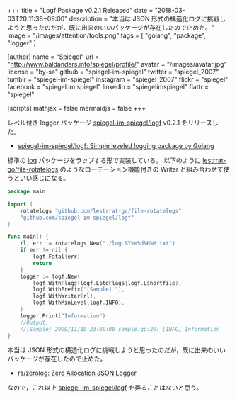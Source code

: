 +++
title = "Logf Package v0.2.1 Released"
date = "2018-03-03T20:11:38+09:00"
description = "本当は JSON 形式の構造化ログに挑戦しようと思ったのだが，既に出来のいいパッケージが存在したので止めた。"
image = "/images/attention/tools.png"
tags  = [ "golang", "package", "logger" ]

[author]
  name      = "Spiegel"
  url       = "http://www.baldanders.info/spiegel/profile/"
  avatar    = "/images/avatar.jpg"
  license   = "by-sa"
  github    = "spiegel-im-spiegel"
  twitter   = "spiegel_2007"
  tumblr    = "spiegel-im-spiegel"
  instagram = "spiegel_2007"
  flickr    = "spiegel"
  facebook  = "spiegel.im.spiegel"
  linkedin  = "spiegelimspiegel"
  flattr    = "spiegel"

[scripts]
  mathjax = false
  mermaidjs = false
+++

レベル付き logger パッケージ [spiegel-im-spiegel/logf] v0.2.1 をリリースした。

- [spiegel-im-spiegel/logf: Simple leveled logging package by Golang](https://github.com/spiegel-im-spiegel/logf)

標準の [log] パッケージをラップする形で実装している。
以下のように [lestrrat-go/file-rotatelogs] のようなローテーション機能付きの Writer と組み合わせて使うといい感じになる。

```go
package main

import (
	rotatelogs "github.com/lestrrat-go/file-rotatelogs"
	"github.com/spiegel-im-spiegel/logf"
)

func main() {
	rl, err := rotatelogs.New("./log.%Y%m%d%H%M.txt")
	if err != nil {
		logf.Fatal(err)
		return
	}
	logger := logf.New(
		logf.WithFlags(logf.LstdFlags|logf.Lshortfile),
		logf.WithPrefix("[Sample] "),
		logf.WithWriter(rl),
		logf.WithMinLevel(logf.INFO),
	)
	logger.Print("Information")
	//Output:
	//[Sample] 2009/11/10 23:00:00 sample.go:20: [INFO] Information
}
```

本当は JSON 形式の構造化ログに挑戦しようと思ったのだが，既に出来のいいパッケージが存在したので止めた。

- [rs/zerolog: Zero Allocation JSON Logger](https://github.com/rs/zerolog)

なので，これ以上 [spiegel-im-spiegel/logf] を弄ることはないと思う。

[spiegel-im-spiegel/logf]: https://github.com/spiegel-im-spiegel/logf "spiegel-im-spiegel/logf: Simple leveled logging package by Golang"
[log]: https://golang.org/pkg/log/ "log - The Go Programming Language"
[lestrrat-go/file-rotatelogs]: https://github.com/lestrrat-go/file-rotatelogs "lestrrat-go/file-rotatelogs: Port of perl5 File::RotateLogs to Go"
